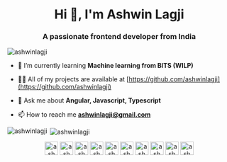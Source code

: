 <h1 align="center">Hi 👋, I'm Ashwin Lagji</h1>
<h3 align="center">A passionate frontend developer from India</h3>

<p align="left"> <img src="https://komarev.com/ghpvc/?username=ashwinlagji" alt="ashwinlagji" /> </p>

- 🌱 I’m currently learning **Machine learning from BITS (WILP)**

- 👨‍💻 All of my projects are available at [https://github.com/ashwinlagji](https://github.com/ashwinlagji)

- 💬 Ask me about **Angular, Javascript, Typescript**

- 📫 How to reach me **ashwinlagji@gmail.com**


<p><img align="left" src="https://github-readme-stats.vercel.app/api/top-langs/?username=ashwinlagji&layout=compact" alt="ashwinlagji" /></p>

<p>&nbsp;<img align="center" src="https://github-readme-stats.vercel.app/api?username=ashwinlagji&show_icons=true" alt="ashwinlagji" /></p>

<p align="center">
<a href="https://codepen.io/ashwinlagji" target="blank"><img align="center" src="https://cdn.jsdelivr.net/npm/simple-icons@3.0.1/icons/codepen.svg" alt="ashwinlagji" height="30" width="30" /></a>
<a href="https://twitter.com/ashwinlagji" target="blank"><img align="center" src="https://cdn.jsdelivr.net/npm/simple-icons@3.0.1/icons/twitter.svg" alt="ashwinlagji" height="30" width="30" /></a>
<a href="https://linkedin.com/in/ashwinlagji" target="blank"><img align="center" src="https://cdn.jsdelivr.net/npm/simple-icons@3.0.1/icons/linkedin.svg" alt="ashwinlagji" height="30" width="30" /></a>
<a href="https://stackoverflow.com/users/ashwinlagji" target="blank"><img align="center" src="https://cdn.jsdelivr.net/npm/simple-icons@3.0.1/icons/stackoverflow.svg" alt="ashwinlagji" height="30" width="30" /></a>
<a href="https://kaggle.com/ashwinlagji" target="blank"><img align="center" src="https://cdn.jsdelivr.net/npm/simple-icons@3.0.1/icons/kaggle.svg" alt="ashwinlagji" height="30" width="30" /></a>
<a href="https://fb.com/ashwinlagji" target="blank"><img align="center" src="https://cdn.jsdelivr.net/npm/simple-icons@3.0.1/icons/facebook.svg" alt="ashwinlagji" height="30" width="30" /></a>
<a href="https://instagram.com/ashwinlagji" target="blank"><img align="center" src="https://cdn.jsdelivr.net/npm/simple-icons@3.0.1/icons/instagram.svg" alt="ashwinlagji" height="30" width="30" /></a>
<a href="https://www.codechef.com/users/ashwin pandurang lagji" target="blank"><img align="center" src="https://cdn.jsdelivr.net/npm/simple-icons@3.1.0/icons/codechef.svg" alt="ashwin pandurang lagji" height="30" width="30" /></a>
<a href="https://www.hackerrank.com/ashwinlagji" target="blank"><img align="center" src="https://cdn.jsdelivr.net/npm/simple-icons@3.0.1/icons/hackerrank.svg" alt="ashwinlagji" height="30" width="30" /></a>
<a href="https://www.leetcode.com/ashwinlagji" target="blank"><img align="center" src="https://cdn.jsdelivr.net/npm/simple-icons@3.0.1/icons/leetcode.svg" alt="ashwinlagji" height="30" width="30" /></a>
</p>
